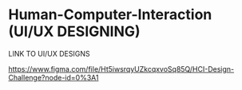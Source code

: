 # Human-Computer-Interaction (UI/UX DESIGNING)

LINK TO UI/UX DESIGNS

https://www.figma.com/file/Ht5iwsrqyUZkcqxvoSq85Q/HCI-Design-Challenge?node-id=0%3A1

